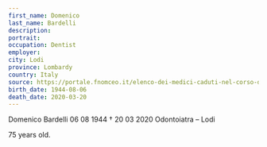 ```yaml
---
first_name: Domenico
last_name: Bardelli
description: 
portrait: 
occupation: Dentist	
employer: 
city: Lodi
province: Lombardy
country: Italy
source: https://portale.fnomceo.it/elenco-dei-medici-caduti-nel-corso-dellepidemia-di-covid-19/
birth_date: 1944-08-06
death_date: 2020-03-20
---
```


Domenico Bardelli 06 08 1944 † 20 03 2020
Odontoiatra – Lodi

75 years old.